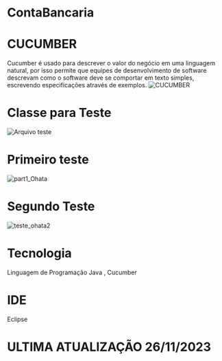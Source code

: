 # ContaBancaria
# CUCUMBER 
Cucumber é usado para descrever o valor do negócio em uma linguagem natural, por isso permite que equipes de desenvolvimento de software descrevam como o software deve se comportar em texto simples, escrevendo especificações através de exemplos.
![CUCUMBER](https://github.com/Felepenhos/ContaBancaria/assets/116446769/b036e7d9-feb4-41a0-ac2e-858ed27795c9)
 
# Classe para Teste 
![Arquivo teste ](https://github.com/Felepenhos/ContaBancaria/assets/116446769/2e7c4444-f19a-4c00-8044-5f0f77bd27e0)  

# Primeiro teste 
![part1_Ohata](https://github.com/Felepenhos/ContaBancaria/assets/116446769/65f8737c-db05-4b84-9f83-4ae822a031f0) 

# Segundo Teste 
![teste_ohata2](https://github.com/Felepenhos/ContaBancaria/assets/116446769/19abb496-f2f9-46f9-865d-67362d342daa) 


# Tecnologia 
Linguagem de Programação Java  , Cucumber 

# IDE 
Eclipse 

# ULTIMA ATUALIZAÇÃO 26/11/2023

